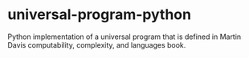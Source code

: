 # universal-program-python
Python implementation of a universal program that is defined in Martin Davis computability, complexity, and languages book.
